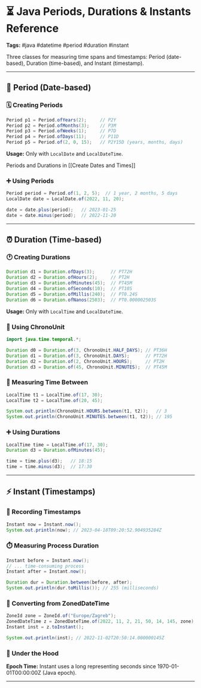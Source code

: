# ⏳ Java Periods, Durations & Instants Reference

**Tags:** #java #datetime #period #duration #instant

Three classes for measuring time spans and timestamps: Period (date-based), Duration (time-based), and Instant (timestamp).

---

## 📅 Period (Date-based)

### 🗓️ Creating Periods

```java
Period p1 = Period.ofYears(2);     // P2Y
Period p2 = Period.ofMonths(3);    // P3M
Period p3 = Period.ofWeeks(1);     // P7D
Period p4 = Period.ofDays(11);     // P11D
Period p5 = Period.of(2, 0, 15);   // P2Y15D (years, months, days)
```

**Usage:** Only with `LocalDate` and `LocalDateTime`.

Periods and Durations in [[Create Dates and Times]]
### ➕ Using Periods 

```java
Period period = Period.of(1, 2, 5);  // 1 year, 2 months, 5 days
LocalDate date = LocalDate.of(2022, 11, 20);

date = date.plus(period);   // 2023-01-25
date = date.minus(period);  // 2022-11-20
```

---

## ⏰ Duration (Time-based)

### 🕐 Creating Durations

```java
Duration d1 = Duration.ofDays(3);      // PT72H
Duration d2 = Duration.ofHours(2);     // PT2H
Duration d3 = Duration.ofMinutes(45);  // PT45M
Duration d4 = Duration.ofSeconds(10);  // PT10S
Duration d5 = Duration.ofMillis(240);  // PT0.24S
Duration d6 = Duration.ofNanos(2503);  // PT0.000002503S
```

**Usage:** Only with `LocalTime` and `LocalDateTime`.

### 🔧 Using ChronoUnit

```java
import java.time.temporal.*;

Duration d0 = Duration.of(3, ChronoUnit.HALF_DAYS); // PT36H
Duration d1 = Duration.of(3, ChronoUnit.DAYS);      // PT72H
Duration d2 = Duration.of(2, ChronoUnit.HOURS);     // PT2H
Duration d3 = Duration.of(45, ChronoUnit.MINUTES);  // PT45M
```

### 📏 Measuring Time Between

```java
LocalTime t1 = LocalTime.of(17, 30);
LocalTime t2 = LocalTime.of(20, 45);

System.out.println(ChronoUnit.HOURS.between(t1, t2));   // 3
System.out.println(ChronoUnit.MINUTES.between(t1, t2)); // 195
```

### ➕ Using Durations

```java
LocalTime time = LocalTime.of(17, 30);
Duration d3 = Duration.ofMinutes(45);

time = time.plus(d3);   // 18:15
time = time.minus(d3);  // 17:30
```

---

## ⚡ Instant (Timestamps)

### 📸 Recording Timestamps

```java
Instant now = Instant.now();
System.out.println(now); // 2023-04-18T09:20:52.904935284Z
```

### ⏱️ Measuring Process Duration

```java
Instant before = Instant.now();
// ... time-consuming process
Instant after = Instant.now();

Duration dur = Duration.between(before, after);
System.out.println(dur.toMillis()); // 255 (milliseconds)
```

### 🔄 Converting from ZonedDateTime

```java
ZoneId zone = ZoneId.of("Europe/Zagreb");
ZonedDateTime z = ZonedDateTime.of(2022, 11, 2, 21, 50, 14, 145, zone);
Instant inst = z.toInstant();

System.out.println(inst); // 2022-11-02T20:50:14.000000145Z
```

### 💾 Under the Hood

**Epoch Time:** Instant uses a long representing seconds since 1970-01-01T00:00:00Z (Java epoch).

---